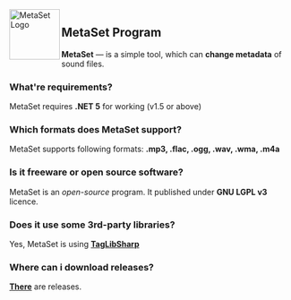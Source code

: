 <img width="90" height="90" align="left" alt="MetaSet Logo"  src="MetaSet Gradient Logo.png">

## MetaSet Program
**MetaSet** — is a simple tool, which can **change metadata** of sound files. 

### What're requirements?
  MetaSet requires **.NET 5** for working (v1.5 or above)

### Which formats does MetaSet support?
  MetaSet supports following formats: **.mp3, .flac, .ogg, .wav, .wma, .m4a**
 
### Is it freeware or open source software?
  MetaSet is an *open-source* program. It published under **GNU LGPL v3** licence.

### Does it use some 3rd-party libraries?
  Yes, MetaSet is using **[TagLibSharp](http://github.com/mono/taglib-sharp)**
  
### Where can i download releases?
[**There**](https://github.com/emildalalyan/MetaSet/releases) are releases.
  
